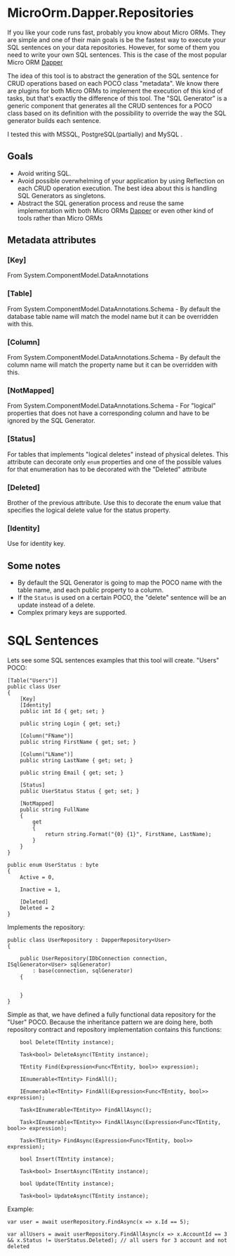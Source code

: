 # MicroOrm.Dapper.Repositories

If you like your code runs fast, probably you know about Micro ORMs.
They are simple and one of their main goals is be the fastest way to execute your SQL sentences on your data repositories.
However, for some of them you need to write your own SQL sentences. This is the case of the most popular Micro ORM [Dapper](https://github.com/StackExchange/dapper-dot-net)

The idea of this tool is to abstract the generation of the SQL sentence for CRUD operations based on each POCO class "metadata".
We know there are plugins for both Micro ORMs to implement the execution of this kind of tasks,
but that's exactly the difference of this tool. The "SQL Generator" is a generic component
that generates all the CRUD sentences for a POCO class based on its definition with the possibility to override the way the SQL generator builds each sentence.

I tested this with MSSQL, PostgreSQL(partially) and MySQL .

Goals
-----
*  Avoid writing SQL.
*  Avoid possible overwhelming of your application by using Reflection on each CRUD operation execution. The best idea about this is handling SQL Generators as singletons.
*  Abstract the SQL generation process and reuse the same implementation with both Micro ORMs [Dapper](https://github.com/StackExchange/dapper-dot-net) or even other kind of tools rather than Micro ORMs

Metadata attributes
-------------------

###	[Key]
From System.ComponentModel.DataAnnotations

###	[Table]
From System.ComponentModel.DataAnnotations.Schema - By default the database table name will match the model name but it can be overridden with this.

### [Column]
From System.ComponentModel.DataAnnotations.Schema - By default the column name will match the property name but it can be overridden with this.

### [NotMapped]
From System.ComponentModel.DataAnnotations.Schema - For "logical" properties that does not have a corresponding column and have to be ignored by the SQL Generator.

###	[Status]
For tables that implements "logical deletes" instead of physical deletes. This attribute can decorate only `enum` properties and one of the possible values for that enumeration has to be decorated with the "Deleted" attribute

###	[Deleted]
Brother of the previous attribute. Use this to decorate the enum value that specifies the logical delete value for the status property.	

### [Identity]
Use for identity key.

Some notes
----------

*  By default the SQL Generator is going to map the POCO name with the table name, and each public property to a column.
*  If the `Status` is used on a certain POCO, the "delete" sentence will be an update instead of a delete.
*  Complex primary keys are supported.

SQL Sentences
=============

Lets see some SQL sentences examples that this tool will create. "Users" POCO:

	[Table("Users")]
	public class User
	{
		[Key]
		[Identity]
		public int Id { get; set; }
		
		public string Login { get; set;}
		
		[Column("FName")]
		public string FirstName { get; set; }
		
		[Column("LName")]
		public string LastName { get; set; }
		
		public string Email { get; set; }
		
		[Status]
		public UserStatus Status { get; set; }
		
		[NotMapped]
		public string FullName
		{
			get
			{
				return string.Format("{0} {1}", FirstName, LastName);
			}
		}
	}
	
	public enum UserStatus : byte
	{
	    Active = 0,
	
	    Inactive = 1,
	
	    [Deleted]
	    Deleted = 2
	}
	
Implements the repository:

    public class UserRepository : DapperRepository<User>
    {

        public UserRepository(IDbConnection connection, ISqlGenerator<User> sqlGenerator)
            : base(connection, sqlGenerator)
        {


        }
    }
    
Simple as that, we have defined a fully functional data repository for the "User" POCO. Because the inheritance pattern we are doing here, both repository contract and repository implementation contains this functions:

        bool Delete(TEntity instance);
        
        Task<bool> DeleteAsync(TEntity instance);
        
        TEntity Find(Expression<Func<TEntity, bool>> expression);
        
        IEnumerable<TEntity> FindAll();
        
        IEnumerable<TEntity> FindAll(Expression<Func<TEntity, bool>> expression);
        
        Task<IEnumerable<TEntity>> FindAllAsync();
        
        Task<IEnumerable<TEntity>> FindAllAsync(Expression<Func<TEntity, bool>> expression);
        
        Task<TEntity> FindAsync(Expression<Func<TEntity, bool>> expression);
        
        bool Insert(TEntity instance);
        
        Task<bool> InsertAsync(TEntity instance);
        
        bool Update(TEntity instance);
        
        Task<bool> UpdateAsync(TEntity instance);

Example:

    var user = await userRepository.FindAsync(x => x.Id == 5);
    
    var allUsers = await userRepository.FindAllAsync(x => x.AccountId == 3 && x.Status != UserStatus.Deleted); // all users for 3 account and not deleted
